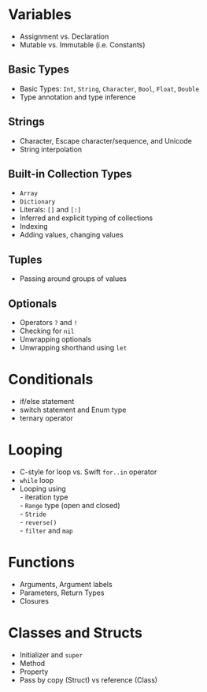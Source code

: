 # Variables
* Assignment vs. Declaration
* Mutable vs. Immutable (i.e. Constants)

## Basic Types
* Basic Types: `Int`, `String`, `Character`, `Bool`, `Float`, `Double`
* Type annotation and type inference

## Strings
* Character, Escape character/sequence, and Unicode 
* String interpolation

## Built-in Collection Types
* `Array`
* `Dictionary`
* Literals: `[]` and `[:]`
* Inferred and explicit typing of collections
* Indexing
* Adding values, changing values

## Tuples
* Passing around groups of values

## Optionals
* Operators `?` and `!`
* Checking for `nil`
* Unwrapping optionals
* Unwrapping shorthand using `let`

# Conditionals
* if/else statement 
* switch statement and Enum type
* ternary operator

#  Looping
* C-style for loop vs. Swift `for..in` operator
* `while` loop
* Looping using
<br>- iteration type
<br>- `Range` type (open and closed)
<br>- `Stride`
<br>- `reverse()`
<br>- `filter` and `map`

# Functions
* Arguments, Argument labels
* Parameters, Return Types
* Closures

# Classes and Structs
* Initializer and `super`
* Method
* Property
* Pass by copy (Struct) vs reference (Class)
